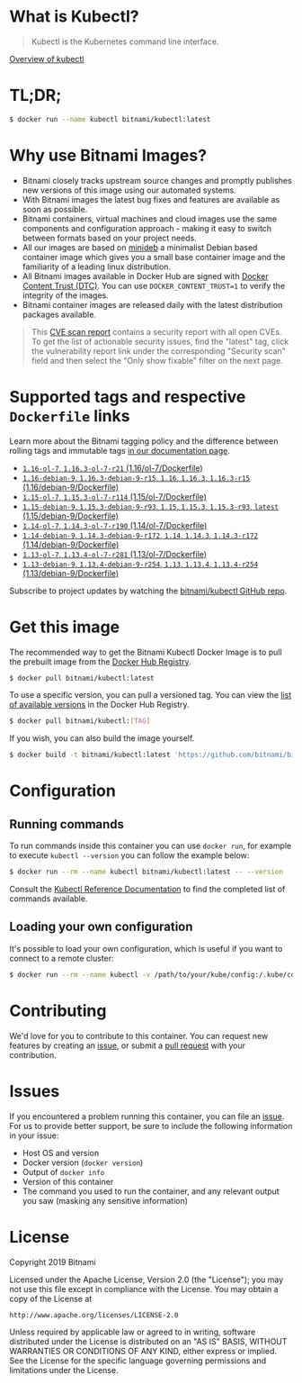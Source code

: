 
# What is Kubectl?

> Kubectl is the Kubernetes command line interface.

[Overview of kubectl](https://kubernetes.io/docs/reference/kubectl/overview/)

# TL;DR;

```bash
$ docker run --name kubectl bitnami/kubectl:latest
```

# Why use Bitnami Images?

* Bitnami closely tracks upstream source changes and promptly publishes new versions of this image using our automated systems.
* With Bitnami images the latest bug fixes and features are available as soon as possible.
* Bitnami containers, virtual machines and cloud images use the same components and configuration approach - making it easy to switch between formats based on your project needs.
* All our images are based on [minideb](https://github.com/bitnami/minideb) a minimalist Debian based container image which gives you a small base container image and the familiarity of a leading linux distribution.
* All Bitnami images available in Docker Hub are signed with [Docker Content Trust (DTC)](https://docs.docker.com/engine/security/trust/content_trust/). You can use `DOCKER_CONTENT_TRUST=1` to verify the integrity of the images.
* Bitnami container images are released daily with the latest distribution packages available.


> This [CVE scan report](https://quay.io/repository/bitnami/kubectl?tab=tags) contains a security report with all open CVEs. To get the list of actionable security issues, find the "latest" tag, click the vulnerability report link under the corresponding "Security scan" field and then select the "Only show fixable" filter on the next page.

# Supported tags and respective `Dockerfile` links

Learn more about the Bitnami tagging policy and the difference between rolling tags and immutable tags [in our documentation page](https://docs.bitnami.com/containers/how-to/understand-rolling-tags-containers/).


* [`1.16-ol-7`, `1.16.3-ol-7-r21` (1.16/ol-7/Dockerfile)](https://github.com/bitnami/bitnami-docker-kubectl/blob/1.16.3-ol-7-r21/1.16/ol-7/Dockerfile)
* [`1.16-debian-9`, `1.16.3-debian-9-r15`, `1.16`, `1.16.3`, `1.16.3-r15` (1.16/debian-9/Dockerfile)](https://github.com/bitnami/bitnami-docker-kubectl/blob/1.16.3-debian-9-r15/1.16/debian-9/Dockerfile)
* [`1.15-ol-7`, `1.15.3-ol-7-r114` (1.15/ol-7/Dockerfile)](https://github.com/bitnami/bitnami-docker-kubectl/blob/1.15.3-ol-7-r114/1.15/ol-7/Dockerfile)
* [`1.15-debian-9`, `1.15.3-debian-9-r93`, `1.15`, `1.15.3`, `1.15.3-r93`, `latest` (1.15/debian-9/Dockerfile)](https://github.com/bitnami/bitnami-docker-kubectl/blob/1.15.3-debian-9-r93/1.15/debian-9/Dockerfile)
* [`1.14-ol-7`, `1.14.3-ol-7-r190` (1.14/ol-7/Dockerfile)](https://github.com/bitnami/bitnami-docker-kubectl/blob/1.14.3-ol-7-r190/1.14/ol-7/Dockerfile)
* [`1.14-debian-9`, `1.14.3-debian-9-r172`, `1.14`, `1.14.3`, `1.14.3-r172` (1.14/debian-9/Dockerfile)](https://github.com/bitnami/bitnami-docker-kubectl/blob/1.14.3-debian-9-r172/1.14/debian-9/Dockerfile)
* [`1.13-ol-7`, `1.13.4-ol-7-r281` (1.13/ol-7/Dockerfile)](https://github.com/bitnami/bitnami-docker-kubectl/blob/1.13.4-ol-7-r281/1.13/ol-7/Dockerfile)
* [`1.13-debian-9`, `1.13.4-debian-9-r254`, `1.13`, `1.13.4`, `1.13.4-r254` (1.13/debian-9/Dockerfile)](https://github.com/bitnami/bitnami-docker-kubectl/blob/1.13.4-debian-9-r254/1.13/debian-9/Dockerfile)

Subscribe to project updates by watching the [bitnami/kubectl GitHub repo](https://github.com/bitnami/bitnami-docker-kubectl).

# Get this image

The recommended way to get the Bitnami Kubectl Docker Image is to pull the prebuilt image from the [Docker Hub Registry](https://hub.docker.com/r/bitnami/kubectl).

```bash
$ docker pull bitnami/kubectl:latest
```

To use a specific version, you can pull a versioned tag. You can view the [list of available versions](https://hub.docker.com/r/bitnami/kubectl/tags/) in the Docker Hub Registry.

```bash
$ docker pull bitnami/kubectl:[TAG]
```

If you wish, you can also build the image yourself.

```bash
$ docker build -t bitnami/kubectl:latest 'https://github.com/bitnami/bitnami-docker-kubectl.git#master:1.15/debian-9'
```

# Configuration

## Running commands

To run commands inside this container you can use `docker run`, for example to execute `kubectl --version` you can follow the example below:

```bash
$ docker run --rm --name kubectl bitnami/kubectl:latest -- --version
```

Consult the [Kubectl Reference Documentation](https://kubernetes.io/docs/reference/generated/kubectl/kubectl-commands) to find the completed list of commands available.

## Loading your own configuration

It's possible to load your own configuration, which is useful if you want to connect to a remote cluster:

```bash
$ docker run --rm --name kubectl -v /path/to/your/kube/config:/.kube/config bitnami/kubectl:latest
```

# Contributing

We'd love for you to contribute to this container. You can request new features by creating an [issue](https://github.com/bitnami/bitnami-docker-kubectl/issues), or submit a [pull request](https://github.com/bitnami/bitnami-docker-kubectl/pulls) with your contribution.

# Issues

If you encountered a problem running this container, you can file an [issue](https://github.com/bitnami/bitnami-docker-kubectl/issues). For us to provide better support, be sure to include the following information in your issue:

- Host OS and version
- Docker version (`docker version`)
- Output of `docker info`
- Version of this container
- The command you used to run the container, and any relevant output you saw (masking any sensitive information)

# License

Copyright 2019 Bitnami

Licensed under the Apache License, Version 2.0 (the "License");
you may not use this file except in compliance with the License.
You may obtain a copy of the License at

    http://www.apache.org/licenses/LICENSE-2.0

Unless required by applicable law or agreed to in writing, software
distributed under the License is distributed on an "AS IS" BASIS,
WITHOUT WARRANTIES OR CONDITIONS OF ANY KIND, either express or implied.
See the License for the specific language governing permissions and
limitations under the License.
